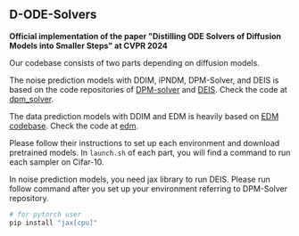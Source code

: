 ## D-ODE-Solvers

**Official implementation of the paper "Distilling ODE Solvers of Diffusion Models into Smaller Steps" at CVPR 2024**

Our codebase consists of two parts depending on diffusion models.

The noise prediction models with DDIM, iPNDM, DPM-Solver, and DEIS is based on the code repositories of [DPM-solver](https://github.com/LuChengTHU/dpm-solver/tree/main/examples/ddpm_and_guided-diffusion) and [DEIS](https://github.com/qsh-zh/deis/tree/main). Check the code at [dpm_solver](./dpm_solver).

The data prediction models with DDIM and EDM is heavily based on [EDM codebase](https://github.com/NVlabs/edm). Check the code at [edm](./edm).

Please follow their instructions to set up each environment and download pretrained models. In `launch.sh` of each part, you will find a command to run each sampler on Cifar-10.

In noise prediction models, you need jax library to run DEIS. Please run follow command after you set up your environment referring to DPM-Solver repository.
```.bash
# for pytorch user
pip install "jax[cpu]"
```
